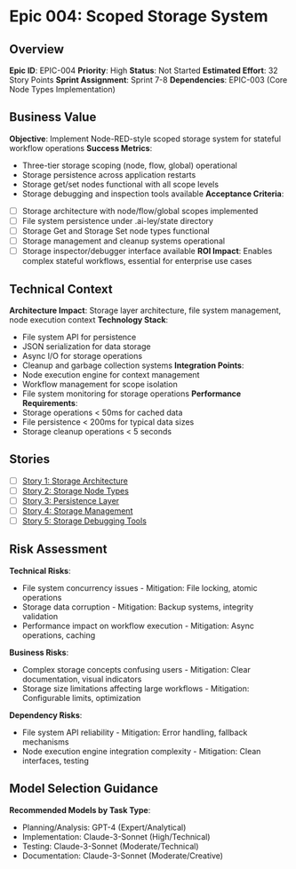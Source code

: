 # Epic 004: Scoped Storage System

## Overview

**Epic ID**: EPIC-004
**Priority**: High
**Status**: Not Started
**Estimated Effort**: 32 Story Points
**Sprint Assignment**: Sprint 7-8
**Dependencies**: EPIC-003 (Core Node Types Implementation)

## Business Value

**Objective**: Implement Node-RED-style scoped storage system for stateful workflow operations
**Success Metrics**:

- Three-tier storage scoping (node, flow, global) operational
- Storage persistence across application restarts
- Storage get/set nodes functional with all scope levels
- Storage debugging and inspection tools available
  **Acceptance Criteria**:
- [ ] Storage architecture with node/flow/global scopes implemented
- [ ] File system persistence under .ai-ley/state directory
- [ ] Storage Get and Storage Set node types functional
- [ ] Storage management and cleanup systems operational
- [ ] Storage inspector/debugger interface available
      **ROI Impact**: Enables complex stateful workflows, essential for enterprise use cases

## Technical Context

**Architecture Impact**: Storage layer architecture, file system management, node execution context
**Technology Stack**:

- File system API for persistence
- JSON serialization for data storage
- Async I/O for storage operations
- Cleanup and garbage collection systems
  **Integration Points**:
- Node execution engine for context management
- Workflow management for scope isolation
- File system monitoring for storage operations
  **Performance Requirements**:
- Storage operations < 50ms for cached data
- File persistence < 200ms for typical data sizes
- Storage cleanup operations < 5 seconds

## Stories

- [ ] [Story 1: Storage Architecture](story-001-architecture/README.md)
- [ ] [Story 2: Storage Node Types](story-002-storage-nodes/README.md)
- [ ] [Story 3: Persistence Layer](story-003-persistence/README.md)
- [ ] [Story 4: Storage Management](story-004-management/README.md)
- [ ] [Story 5: Storage Debugging Tools](story-005-debugging/README.md)

## Risk Assessment

**Technical Risks**:

- File system concurrency issues - Mitigation: File locking, atomic operations
- Storage data corruption - Mitigation: Backup systems, integrity validation
- Performance impact on workflow execution - Mitigation: Async operations, caching

**Business Risks**:

- Complex storage concepts confusing users - Mitigation: Clear documentation, visual indicators
- Storage size limitations affecting large workflows - Mitigation: Configurable limits, optimization

**Dependency Risks**:

- File system API reliability - Mitigation: Error handling, fallback mechanisms
- Node execution engine integration complexity - Mitigation: Clean interfaces, testing

## Model Selection Guidance

**Recommended Models by Task Type**:

- Planning/Analysis: GPT-4 (Expert/Analytical)
- Implementation: Claude-3-Sonnet (High/Technical)
- Testing: Claude-3-Sonnet (Moderate/Technical)
- Documentation: Claude-3-Sonnet (Moderate/Creative)
